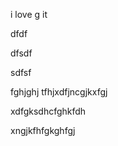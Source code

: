 i love g
it



dfdf

dfsdf


sdfsf



fghjghj
tfhjxdfjncgjkxfgj


xdfgksdhcfghkfdh



xngjkfhfgkghfgj